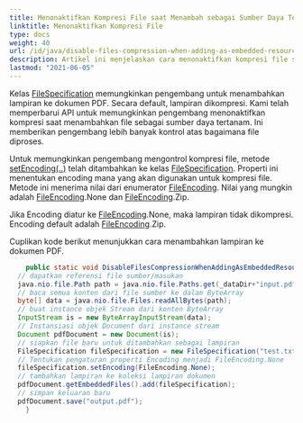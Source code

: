 ```yaml
---
title: Menonaktifkan Kompresi File saat Menambah sebagai Sumber Daya Tertanam
linktitle: Menonaktifkan Kompresi File
type: docs
weight: 40
url: /id/java/disable-files-compression-when-adding-as-embedded-resources/
description: Artikel ini menjelaskan cara menonaktifkan kompresi file saat Menambah sebagai Sumber Daya Tertanam
lastmod: "2021-06-05"
---
```


Kelas [FileSpecification](https://reference.aspose.com/pdf/java/com.aspose.pdf/FileSpecification) memungkinkan pengembang untuk menambahkan lampiran ke dokumen PDF. Secara default, lampiran dikompresi. Kami telah memperbarui API untuk memungkinkan pengembang menonaktifkan kompresi saat menambahkan file sebagai sumber daya tertanam. Ini memberikan pengembang lebih banyak kontrol atas bagaimana file diproses.

Untuk memungkinkan pengembang mengontrol kompresi file, metode [setEncoding(..)](https://reference.aspose.com/pdf/java/com.aspose.pdf/FileSpecification#setEncoding-int-) telah ditambahkan ke kelas [FileSpecification](https://reference.aspose.com/pdf/java/com.aspose.pdf/FileSpecification).
 Properti ini menentukan encoding mana yang akan digunakan untuk kompresi file. Metode ini menerima nilai dari enumerator [FileEncoding](https://reference.aspose.com/pdf/java/com.aspose.pdf/FileEncoding). Nilai yang mungkin adalah [FileEncoding](https://reference.aspose.com/pdf/java/com.aspose.pdf/FileEncoding).None dan [FileEncoding](https://reference.aspose.com/pdf/java/com.aspose.pdf/FileEncoding).Zip.

Jika Encoding diatur ke [FileEncoding](https://reference.aspose.com/pdf/java/com.aspose.pdf/FileEncoding).None, maka lampiran tidak dikompresi. Encoding default adalah [FileEncoding](https://reference.aspose.com/pdf/java/com.aspose.pdf/FileEncoding).Zip.

Cuplikan kode berikut menunjukkan cara menambahkan lampiran ke dokumen PDF.

```java
    public static void DisableFilesCompressionWhenAddingAsEmbeddedResources() throws IOException{
  // dapatkan referensi file sumber/masukan
  java.nio.file.Path path = java.nio.file.Paths.get(_dataDir+"input.pdf");
  // baca semua konten dari file sumber ke dalam ByteArray
  byte[] data = java.nio.file.Files.readAllBytes(path);
  // buat instance objek Stream dari konten ByteArray
  InputStream is = new ByteArrayInputStream(data);
  // Instansiasi objek Document dari instance stream
  Document pdfDocument = new Document(is);
  // siapkan file baru untuk ditambahkan sebagai lampiran
  FileSpecification fileSpecification = new FileSpecification("test.txt", "Sample text file");
  // Tentukan pengaturan properti Encoding menjadi FileEncoding.None
  fileSpecification.setEncoding(FileEncoding.None);
  // tambahkan lampiran ke koleksi lampiran dokumen
  pdfDocument.getEmbeddedFiles().add(fileSpecification);
  // simpan keluaran baru
  pdfDocument.save("output.pdf");
    }
```